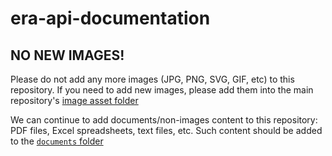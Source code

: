 # era-api-documentation

## NO NEW IMAGES!
Please do not add any more images (JPG, PNG, SVG, GIF, etc) to this repository. If you need to add new images, please add them into the main repository's [image asset folder](https://github.com/rail-europe/era-api-doc/tree/production/assets/images)

We can continue to add documents/non-images content to this repository: PDF files, Excel spreadsheets, text files, etc.
Such content should be added to the [`documents` folder](https://github.com/rail-europe/era-api-documentation/tree/version/1.0/documents)
